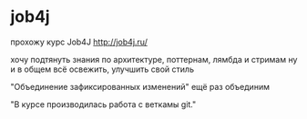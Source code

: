 # job4j

прохожу курс Job4J
http://job4j.ru/

хочу подтянуть знания по архитектуре, поттернам, лямбда и стримам
ну и в общем всё освежить, улучшить свой стиль

"Объединение зафиксированных изменений"
ещё раз объединим

"В курсе производилась работа с веткамы git."